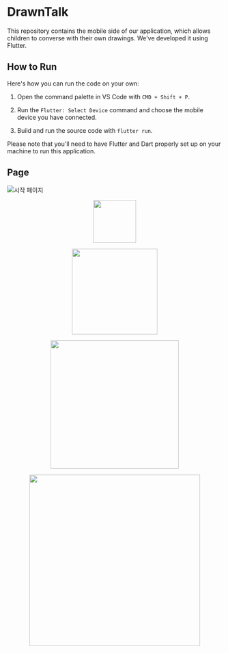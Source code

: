 # DrawnTalk

This repository contains the mobile side of our application, which allows children to converse with their own drawings. We've developed it using Flutter.

## How to Run

Here's how you can run the code on your own:

1. Open the command palette in VS Code with `CMD + Shift + P`.

2. Run the `Flutter: Select Device` command and choose the mobile device you have connected.

3. Build and run the source code with `flutter run`.

Please note that you'll need to have Flutter and Dart properly set up on your machine to run this application.


## Page
![시작 페이지](https://github.com/DataEngineering-team4/FE/assets/31652115/b857673d-6a89-4a95-9a69-94d9b0114045)
<p align="center">
  <img src="https://user-images.githubusercontent.com/31652115/248253733-23751eb2-c8e0-4170-9179-05ef13c8c13a.PNG" width="100">
</p>
<p align="center">
  <img src="https://user-images.githubusercontent.com/31652115/248253738-f827a8d2-d58c-4d91-946e-5d1e3bf4b017.gif" width="200">
</p>
<p align="center">
  <img src="https://user-images.githubusercontent.com/31652115/248253741-06736e5b-9e9b-43ef-b49a-b64aa0b20986.gif" width="300">
</p>
<p align="center">
  <img src="https://user-images.githubusercontent.com/31652115/248253745-6a39da39-7ef6-4b69-b42b-536813e680c0.gif" width="400">
</p>
